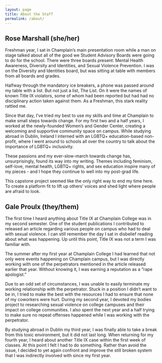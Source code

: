 ```yaml
---
layout: page
title: About the Staff
permalink: /about/
---
```


## Rose Marshall (she/her)

Freshman year, I sat in Champlain’s main presentation room while a man on stage talked about all of the good we Student Advisory Boards were going to do for the school. There were three boards present: Mental Health Awareness, Diversity and Identities, and Sexual Violence Prevention. I was on the Diversity and Identities board, but was sitting at  table with members from all boards and grades.

Halfway through the mandatory ice breakers, a phone was passed around my table with a list. But not just a list, The List. On it were the names of known Title IX violators, some of whom had been reported but had had no disciplinary action taken against them. As a Freshman, this stark reality rattled me.

Since that day, I’ve tried my best to use my skills and time at Champlain to make small steps towards change. For my first two and a half years, I worked at the newly-founded Women’s and Gender Center, creating a welcoming and supportive community space on campus. While studying abroad in Dublin, Ireland I interned with an LGBTQ+ education-based non-profit, where I went around to schools all over the country to talk about the importance of LGBTQ+ inclusivity.

These passions and my ever-slow-march towards change has, unsurprisingly, found its way into my writing. Themes including feminism, self-love, mental health, LGBTQ+ rights, and sex education inspire many of my pieces - and I hope they continue to well into my post-grad life.

This capstone project seemed like the only right way to end my time here. To create a platform fit to lift up others’ voices and shed light where people are afraid to look.

## Gale Proulx (they/them)

The first time I heard anything about Title IX at Champlain College was in my second semester. One of the student publications I contributed to released an article regarding various people on campus who had to deal with sexual violence. I can still remember the day I sat in disbelief reading about what was happening. Up until this point, Title IX was not a term I was familiar with.

The summer after my first year at Champlain College I had learned that not only were events happening on Champlain campus, but I was directly working with one of the perpetrators mentioned in the article released earlier that year. Without knowing it, I was earning a reputation as a “rape apologist.”

Due to an odd set of circumstances, I was unable to easily terminate my working relationship with the perpetrator. Stuck in a position I didn’t want to be in, I tried to make the best with the resources I had to ensure that none of my coworkers were hurt. During my second year, I devoted my bodies project to researching sexual violence on college campuses and their impact on college communities. I also spent the next year and a half trying to make sure no repeat offenses happened while I was working with the perpetrator.

By studying abroad in Dublin my third year, I was finally able to take a break from this toxic environment, but it did not last long. When returning for my fourth year, I heard about another Title IX case within the first week of classes. At this point I felt I had to do something. Rather than avoid the issue, I decided to yet again confront and improve the still broken system that I was indirectly involved with since my first year.
